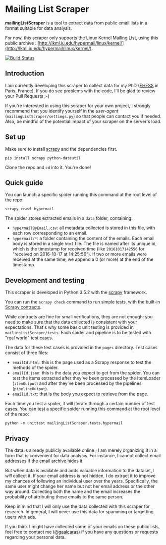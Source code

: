# Mailing List Scraper

**mailingListScraper** is a tool to extract data from public email lists in a format suitable for data analysis.

For now, this scraper only supports the Linux Kernel Mailing List, using this public archive : [http://lkml.iu.edu/hypermail/linux/kernel/](http://lkml.iu.edu/hypermail/linux/kernel/).

[![Build Status](https://travis-ci.org/gaalcaras/mailingListScraper.svg?branch=master)](https://travis-ci.org/gaalcaras/mailingListScraper)

## Introduction

I am currently developing this scraper to collect data for my PhD ([EHESS](http://ehess.fr/) in Paris, France). If you do see problems with the code, I'll be glad to review your Pull Requests ;-)

If you're interested in using this scraper for your own project, I strongly recommend that you identify yourself in the *user-agent* (`mailingListScraper/settings.py`) so that people can contact you if needed.
Also, be mindful of the potential impact of your scraper on the server's load.


## Set up

Make sure to install [scrapy](https://doc.scrapy.org/en/latest/intro/install.html) and the dependencies first.

```
pip install scrapy python-dateutil
```

Clone the repo and `cd` into it. You're done!

## Quick guide

You can launch a specific spider running this command at the root level of the repo:

```
scrapy crawl hypermail
```

The spider stores extracted emails in a `data` folder, containing:

+ `hypermailByEmail.csv`: all metadata collected is stored in this file, with each row corresponding to an email.
+ `hypermail/*`: a folder containing the content of the emails.
  Each email body is stored in a single `html` file.
  The file is named after its unique id, which is the timestamp for received time (like `20161017142556` for "received on 2016-10-17 at 14:25:56").
  If two or more emails were received at the same time, we append a 0 (or more) at the end of the timestamp.

## Development and testing

This scraper is developed in Python 3.5.2 with the [scrapy](https://doc.scrapy.org/en/latest/) framework.

You can run the `scrapy check` command to run simple tests, with the built-in [Scrapy contracts](https://doc.scrapy.org/en/latest/topics/contracts.html).

While contracts are fine for small verifications, they are not enough: you need to make sure that the data collected is consistent with your expectations.
That's why some basic unit testing is provided in `mailingListScraper/tests`.
Each spider and pipeline is to be tested with "real world" test cases.

The data for these test cases is provided in the `pages` directory.
Test cases consist of three files:

+ `emailId.html`: this is the page used as a Scrapy response to test the methods of the spider.
+ `emailId.json`: this is the data you expect to get from the spider.
  You can test the items extracted after they've been processed by the ItemLoader (`itemOutput`) and after they've been processed by the pipelines (`pipelineOutput`).
+ `emailId.txt`: that is the body you expect to retrieve from the page.

Each time you test a spider, it will iterate through a certain number of test cases.
You can test a specific spider running this command at the root level of the repo:

```
python -m unittest mailingListScraper.tests.hypermail
```

## Privacy

The data is already publicly available online ; I am merely organizing it in a form that is convenient for data analysis.
For instance, I cannot collect email addresses if the email archive hides it.

But when data *is* available and adds valuable information to the dataset, I *will* collect it.
If your email address is not hidden, I do extract it to improve my chances of following an individual user over the years.
Specifically, the same user might change her name but not her email address or the other way around.
Collecting both the name and the email increases the probability of attributing these emails to the same person.

Keep in mind that I will only use the data collected with this scraper for research.
In general, I will never use this data for spamming or targetting users with ads.

If you think I might have collected some of your emails on these public lists, feel free to contact me ([@gaalcaras](https://github.com/gaalcaras)) if you have any questions or requests regarding your personal data.
